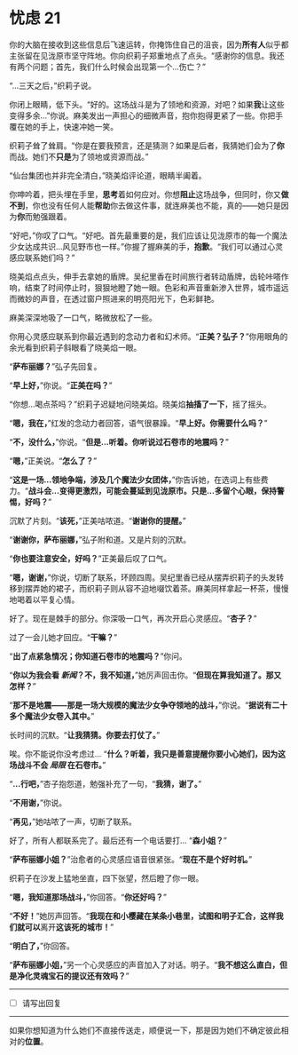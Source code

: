 # 忧虑 21

你的大脑在接收到这些信息后飞速运转，你掩饰住自己的沮丧，因为**所有人**似乎都主张留在见泷原市坚守阵地。你向织莉子郑重地点了点头。“感谢你的信息。我还有两个问题；首先，我们什么时候会出现第一个...伤亡？”

“...三天之后，”织莉子说。

你闭上眼睛，低下头。“好的。这场战斗是为了领地和资源，对吧？如果**我**让这些变得多余...”你说。麻美发出一声担心的细微声音，抱你抱得更紧了一些。你把手覆在她的手上，快速冲她一笑。

织莉子耸了耸肩。“你是在要我预言，还是猜测？如果是后者，我猜她们会为了**你**而战。她们不**只是**为了领地或资源而战。”

“仙台集团也并非完全清白，”晓美焰评论道，眼睛半阖着。

你呻吟着，把头埋在手里，**思考**着如何应对。你想**阻止**这场战争，但同时，你又**做不到**，你也没有任何人能**帮助**你去做这件事，就连麻美也不能，真的——她只是因为**你**而勉强跟着。

“好吧，”你叹了口气。“好吧。首先最重要的是，我们应该让见泷原市的每一个魔法少女达成共识...风见野市也一样。”你握了握麻美的手，**抱歉**。“我们可以通过心灵感应联系她们吗？”

晓美焰点点头，伸手去拿她的盾牌。吴纪里香在时间旅行者转动盾牌，齿轮咔嗒作响，结束了时间停止时，狠狠地瞪了她一眼。色彩和声音重新渗入世界，城市遥远而微妙的声音，在透过窗户照进来的明亮阳光下，色彩鲜艳。

麻美深深地吸了一口气，略微放松了一些。

你用心灵感应联系到你最近遇到的念动力者和幻术师。“**正美？弘子？**”你用眼角的余光看到织莉子斜眼看了晓美焰一眼。

“**萨布丽娜？**”弘子先回复。

“**早上好，**”你说。“**正美在吗？**”

“你想...喝点茶吗？”织莉子迟疑地问晓美焰。晓美焰**抽搐了一下**，摇了摇头。

“**嗯，我在，**”红发的念动力者回答，语气很暴躁。“**早上好。你需要什么吗？**”

“**不，没什么，**”你说。“**但是...听着。你听说过石卷市的地震吗？**”

“**嗯，**”正美说。“**怎么了？**”

“**这是一场...领地争端，涉及几个魔法少女团体，**”你告诉她，在选词上有些费力。“**战斗会...变得更激烈，可能会蔓延到见泷原市。只是...多留个心眼，保持警惕，好吗？**”

沉默了片刻。“**该死，**”正美咕哝道。“**谢谢你的提醒。**”

“**谢谢你，萨布丽娜，**”弘子附和道。又是片刻的沉默。

“**你也要注意安全，好吗？**”正美最后叹了口气。

“**嗯，谢谢，**”你说，切断了联系，环顾四周。吴纪里香已经从摆弄织莉子的头发转移到摆弄她的裙子，而织莉子则从容不迫地啜饮着茶。麻美同样拿起一杯茶，慢慢地喝着以平复心情。

好了。现在是棘手的部分。你深吸一口气，再次开启心灵感应。“**杏子？**”

过了一会儿她才回应。“**干嘛？**”

“**出了点紧急情况；你知道石卷市的地震吗？**”你问。

“**你以为我会看 _新闻_？不，我不知道，**”她厉声回击你。“**但现在算我知道了。那又怎样？**”

“**那不是地震——那是一场大规模的魔法少女争夺领地的战斗，**”你说。“**据说有二十多个魔法少女卷入其中。**”

长时间的沉默。“**让我猜猜。你要去打仗了。**”

唉。你不能说你没考虑过... “**什么？听着，我只是善意提醒你要小心她们，因为这场战斗不会 _局限_ 在石卷市。**”

“**...行吧，**”杏子抱怨道，勉强补充了一句，“**我猜，谢了。**”

“**不用谢，**”你说。

“**再见，**”她咕哝了一声，切断了联系。

好了，所有人都联系完了。最后还有一个电话要打... “**森小姐？**”

“**萨布丽娜小姐？**”治愈者的心灵感应语音很紧张。“**现在不是个好时机。**”

织莉子在沙发上猛地坐直，四下张望，然后瞪了你一眼。

“**嗯，我知道那场战斗，**”你回答。“**你还好吗？**”

“**不好！**”她厉声回答。“**我现在和小樱藏在某条小巷里，试图和明子汇合，这样我们就可以**离开**这该死的城市！**”

“**明白了，**”你回答。

“**萨布丽娜小姐，**”另一个心灵感应的声音加入了对话。明子。“**我不想这么直白，但是净化灵魂宝石的提议还有效吗？**”

---

- [ ] 请写出回复

---

如果你想知道为什么她们不直接传送走，顺便说一下，那是因为她们不确定彼此相对的**位置**。
